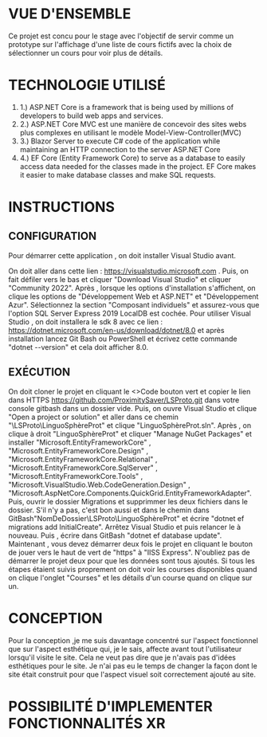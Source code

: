 # VUE D'ENSEMBLE

Ce projet est concu pour le stage avec l'objectif de servir comme un prototype sur l'affichage d'une liste de cours fictifs avec la choix de sélectionner un cours pour voir plus de détails.

# TECHNOLOGIE UTILISÉ
<ol>
  <li>1.) ASP.NET Core is a framework that is being used by millions of developers to build web apps and services. </li>
  <li>2.) ASP.NET Core MVC est une manière de concevoir des sites webs plus complexes en utilisant le modèle Model-View-Controller(MVC)</li>
  <li>3.) Blazor Server to execute C# code of the application while maintaining an HTTP connection to the server ASP.NET Core</li>
  <li>4.) EF Core (Entity Framework Core) to serve as a database to easily access data needed for the classes made in the project. EF Core makes it easier to make database classes and make SQL requests.</li>
</ol>

# INSTRUCTIONS

## CONFIGURATION

 Pour démarrer cette application , on doit installer Visual Studio avant.

 On doit aller dans cette lien : https://visualstudio.microsoft.com . Puis, on fait défiler vers le bas et cliquer "Download Visual Studio" et cliquer "Community 2022". Après , lorsque les options d'installation s'affichent, on clique les options de "Développement Web et ASP.NET" et "Développement Azur". Sélectionnez la section "Composant individuels" et assurez-vous que l'option SQL Server Express 2019 LocalDB est cochée. Pour utiliser Visual Studio , on doit installera le sdk 8 avec ce lien : https://dotnet.microsoft.com/en-us/download/dotnet/8.0 et après installation lancez Git Bash ou PowerShell et écrivez cette commande "dotnet --version" et cela doit afficher 8.0.

## EXÉCUTION

On doit cloner le projet en cliquant le <>Code bouton vert et copier le lien dans HTTPS https://github.com/ProximitySaver/LSProto.git dans votre console gitbash dans un dossier vide. Puis, on ouvre Visual Studio et clique "Open a project or solution" et aller dans ce chemin "\LSProto\LinguoSphèreProt" et clique "LinguoSphèreProt.sln". Après , on clique à droit "LinguoSphèreProt" et cliquer "Manage NuGet Packages" et installer "Microsoft.EntityFrameworkCore" , "Microsoft.EntityFrameworkCore.Design" , "Microsoft.EntityFrameworkCore.Relational" , "Microsoft.EntityFrameworkCore.SqlServer" , "Microsoft.EntityFrameworkCore.Tools" , "Microsoft.VisualStudio.Web.CodeGeneration.Design" , "Microsoft.AspNetCore.Components.QuickGrid.EntityFrameworkAdapter". Puis, ouvrir le dossier Migrations et supprimmer les deux fichiers dans le dossier. S'il n'y a pas, c'est bon aussi et dans le chemin dans GitBash"NomDeDossier\LSProto\LinguoSphèreProt" et écrire "dotnet ef migrations add InitialCreate". Arrêtez Visual Studio et puis relancer le à nouveau. Puis , écrire dans GitBash "dotnet ef database update". Maintenant , vous devez démarrer deux fois le projet en cliquant le bouton de jouer vers le haut de vert de "https" à "IISS Express". N'oubliez pas de démarrer le projet deux pour que les données sont tous ajoutés. Si tous les étapes étaient suivis proprement on doit voir les courses disponibles quand on clique l'onglet "Courses" et les détails d'un course quand on clique sur un.

# CONCEPTION
 Pour la conception ,je me suis davantage concentré sur l'aspect fonctionnel que sur l'aspect esthétique qui, je le sais, affecte avant tout l'utilisateur lorsqu'il visite le site. Cela ne veut pas dire que je n'avais pas d'idées esthétiques pour le site. Je n'ai pas eu le temps de changer la façon dont le site était construit pour que l'aspect visuel soit correctement ajouté au site.

# POSSIBILITÉ D'IMPLEMENTER FONCTIONNALITÉS XR
